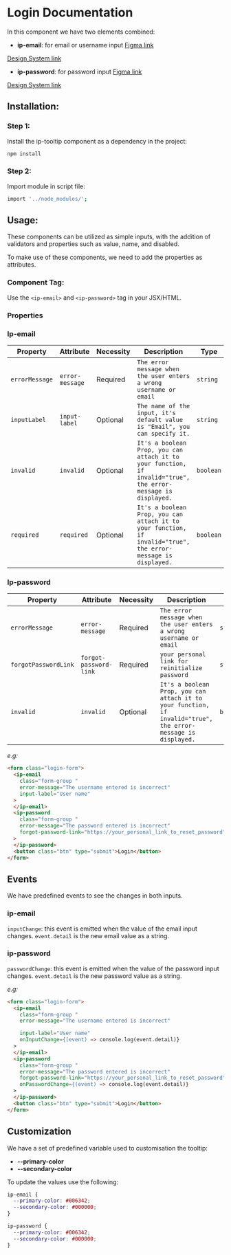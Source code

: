 # Login Documentation

In this component we have two elements combined:

- **ip-email**: for email or username input
  [Figma link](https://www.figma.com/design/63w4li687mfdYtETlBu6a9/Component---Mixed?node-id=616-2637&m=dev)

[Design System link](https://design.ipedis.com/5dda74a23/p/83b269-text-input)

- **ip-password**: for password input
  [Figma link](https://www.figma.com/design/63w4li687mfdYtETlBu6a9/Component---Mixed?node-id=616-2637&m=dev)

[Design System link](https://design.ipedis.com/5dda74a23/p/59c81f-password-input)

## Installation:

  <!-- TODO  -->

### Step 1:

Install the ip-tooltip component as a dependency in the project:

```bash
npm install
```

### Step 2:

Import module in script file:

```bash
import '../node_modules/';
```

## Usage:

These components can be utilized as simple inputs, with the addition of validators and properties such as value, name, and disabled.

To make use of these components, we need to add the properties as attributes.

### Component Tag:

Use the `<ip-email>` and `<ip-password>` tag in your JSX/HTML.

### Properties

### Ip-email

| Property       | Attribute       | Necessity | Description                                                                                                   | Type      | Default     |
| -------------- | --------------- | --------- | ------------------------------------------------------------------------------------------------------------- | --------- | ----------- |
| `errorMessage` | `error-message` | Required  | `The error message when the user enters a wrong username or email`                                            | `string`  | `undefined` |
| `inputLabel`   | `input-label`   | Optional  | `The name of the input, it's default value is "Email", you can specify it.`                                   | `string`  | `"Email"`   |
| `invalid`      | `invalid`       | Optional  | `It's a boolean Prop, you can attach it to your function, if invalid="true", the error-message is displayed.` | `boolean` | `false`     |
| `required`     | `required`      | Optional  | `It's a boolean Prop, you can attach it to your function, if invalid="true", the error-message is displayed.` | `boolean` | `false`     |


### Ip-password

| Property             | Attribute              | Necessity | Description                                                                                                   | Type      | Default     |
| -------------------- | ---------------------- | --------- | ------------------------------------------------------------------------------------------------------------- | --------- | ----------- |
| `errorMessage`       | `error-message`        | Required  | `The error message when the user enters a wrong username or email`                                            | `string`  | `undefined` |
| `forgotPasswordLink` | `forgot-password-link` | Required  | `your personal link for reinitialize password`                                                                | `string`  | `undefined` |
| `invalid`            | `invalid`              | Optional  | `It's a boolean Prop, you can attach it to your function, if invalid="true", the error-message is displayed.` | `boolean` | `false`     |

_e.g:_

```html
<form class="login-form">
  <ip-email
    class="form-group "
    error-message="The username entered is incorrect"
    input-label="User name"
  >
  </ip-email>
  <ip-password
    class="form-group "
    error-message="The password entered is incorrect"
    forgot-password-link="https://your_personal_link_to_reset_password"
  >
  </ip-password>
  <button class="btn" type="submit">Login</button>
</form>
```

## Events
  We have predefined events to see the changes in both inputs.

  ### ip-email

 `inputChange`: this event is emitted when the value of the email input changes. `event.detail` is the new email value as a string.

 ### ip-password

 `passwordChange`: this event is emitted when the value of the password input changes. `event.detail` is the new password value as a string.

 _e.g:_

```html
<form class="login-form">
  <ip-email
    class="form-group "
    error-message="The username entered is incorrect"

    input-label="User name"
    onInputChange={(event) => console.log(event.detail)}
  >
  </ip-email>
  <ip-password
    class="form-group "
    error-message="The password entered is incorrect"
    forgot-password-link="https://your_personal_link_to_reset_password"
    onPasswordChange={(event) => console.log(event.detail)}
  >
  </ip-password>
  <button class="btn" type="submit">Login</button>
</form>
```


## Customization

We have a set of predefined variable used to customisation the tooltip:

- **--primary-color**
- **--secondary-color**

To update the values use the following:

```css
ip-email {
  --primary-color: #006342;
  --secondary-color: #000000;
}

ip-password {
  --primary-color: #006342;
  --secondary-color: #000000;
}
```
